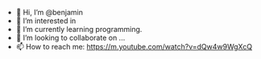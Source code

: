 - 👋 Hi, I’m @benjamin
- 👀 I’m interested in 
- 🌱 I’m currently learning programming.
- 💞️ I’m looking to collaborate on ...
- 📫 How to reach me: https://m.youtube.com/watch?v=dQw4w9WgXcQ

<!---
rascally622/rascally622 is a ✨ special ✨ repository because its `README.md` (this file) appears on your GitHub profile.
You can click the Preview link to take a look at your changes.
--->
